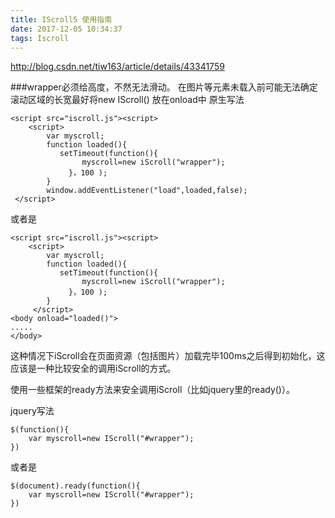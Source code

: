 ```yaml
---
title: IScroll5 使用指南
date: 2017-12-05 10:34:37
tags: Iscroll
---
```

 http://blog.csdn.net/tiw163/article/details/43341759

###wrapper必须给高度，不然无法滑动。
在图片等元素未载入前可能无法确定滚动区域的长宽最好将new IScroll() 放在onload中
原生写法
<!-- more -->

	<script src="iscroll.js"><script>
        <script>
            var myscroll;
            function loaded(){
	           setTimeout(function(){
                    myscroll=new iScroll("wrapper");
	             }，100 );
	        }
       		window.addEventListener("load",loaded,false);
     </script>

或者是

	<script src="iscroll.js"><script>
        <script>
            var myscroll;
            function loaded(){
	           setTimeout(function(){
                    myscroll=new iScroll("wrapper");
	             }，100 );
	        }
         </script>
	<body onload="loaded()">
	.....
	</body>
 这种情况下iScroll会在页面资源（包括图片）加载完毕100ms之后得到初始化，这应该是一种比较安全的调用iScroll的方式。

使用一些框架的ready方法来安全调用iScroll（比如jquery里的ready()）。

jquery写法

	$(function(){
		var myscroll=new IScroll("#wrapper");
	})

或者是

	$(document).ready(function(){
		var myscroll=new IScroll("#wrapper");
	})